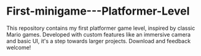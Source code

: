 # First-minigame---Platformer-Level
This repository contains my first platformer game level, inspired by classic Mario games. Developed with custom features like an immersive camera and basic UI, it's a step towards larger projects. Download and feedback welcome!
